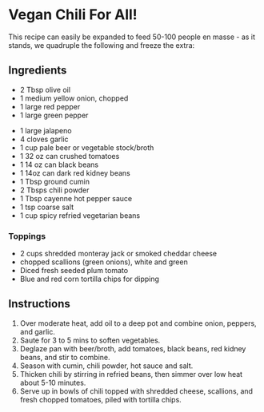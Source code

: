 # Vegan Chili For All! 

This recipe can easily be expanded to feed 50-100 people en masse - as it stands, we quadruple the following and freeze the extra:

## Ingredients 
* 2 Tbsp olive oil
* 1 medium yellow onion, chopped
* 1 large red pepper
* 1 large green pepper
- 1 large jalapeno
- 4 cloves garlic
- 1 cup pale beer or vegetable stock/broth
- 1 32 oz can crushed tomatoes
- 1 14 oz can black beans
- 1 14oz can dark red kidney beans
- 1 Tbsp ground cumin
- 2 Tbsps chili powder
- 1 Tbsp cayenne hot pepper sauce
- 1 tsp coarse salt
- 1 cup spicy refried vegetarian beans

### Toppings
* 2 cups shredded monteray jack or smoked cheddar cheese
* chopped scallions (green onions), white and green
* Diced fresh seeded plum tomato
* Blue and red corn tortilla chips for dipping

## Instructions 
1. Over moderate heat, add oil to a deep pot and combine onion, peppers, and garlic. 
2. Saute for 3 to 5 mins to soften vegetables. 
3. Deglaze pan with beer/broth, add tomatoes, black beans, red kidney beans, and stir to combine.
4. Season with cumin, chili powder, hot sauce and salt.
5. Thicken chili by stirring in refried beans, then simmer over low heat about 5-10 minutes.
6. Serve up in bowls of chili topped with shredded cheese, scallions, and fresh chopped tomatoes, piled with tortilla chips. 
